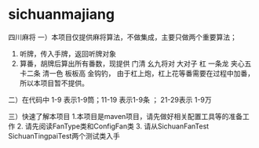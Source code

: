 # sichuanmajiang
四川麻将
一）本项目仅提供麻将算法，不做集成，主要只做两个重要算法；
1. 听牌，传入手牌，返回听牌对象
2. 算番，胡牌后算出所有番数，现提供 门清 幺九将对 大对子 杠 一条龙 夹心五 卡二条 清一色 板板高 金钩钓，
由于杠上炮，杠上花等番需要在过程中加番，所以本项目暂不提供。

二）在代码中 1-9 表示1-9筒；11-19 表示1-9条 ； 21-29表示 1-9万

三）快速了解本项目
1.本项目是maven项目，请先做好相关配置工具等的准备工作
2. 请先阅读FanType类和ConfigFan类
3. 请从SichuanFanTest SichuanTingpaiTest两个测试类入手




